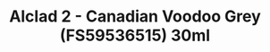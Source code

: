 ---
layout: product
title: "Alclad 2 - Canadian Voodoo Grey (FS59536515) 30ml"
price: "TBA" 
desc: "Metalizer boja"
img_path: "/assets/img/ALCE901.webp"
brand: "N/A"
available: false
special_offer: false
new: false
soon: false
cat: "040000"
subcat: "040300"
subsubcat: "0N/A"
sifra: "ALCE901"
popular: false
---